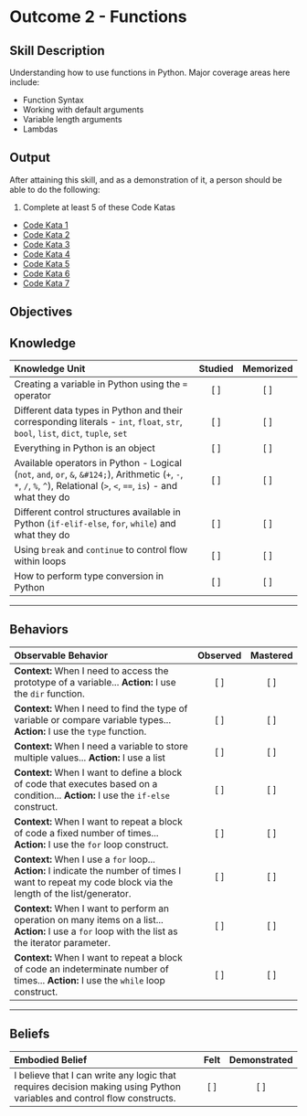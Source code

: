 # Outcome 2 - Functions

**Skill Description**
----------
Understanding how to use functions in Python. Major coverage areas here include:

- Function Syntax
- Working with default arguments
- Variable length arguments
- Lambdas


**Output**
----------
After attaining this skill, and as a demonstration of it, a person should be able to do the following:

1. Complete at least 5 of these Code Katas
  - [Code Kata 1](http://linktosomekata)
  - [Code Kata 2](http://linktosomekata)
  - [Code Kata 3](http://linktosomekata)
  - [Code Kata 4](http://linktosomekata)
  - [Code Kata 5](http://linktosomekata)
  - [Code Kata 6](http://linktosomekata)
  - [Code Kata 7](http://linktosomekata)


**Objectives**
----------
## **Knowledge**


| Knowledge Unit   |      Studied      | Memorized |
|:-------------|:------------------:|:--------:|
| Creating a variable in Python using the `=` operator | [ ] | [ ]  |
| Different data types in Python and their corresponding literals - `int`, `float`, `str`, `bool`, `list`, `dict`, `tuple`, `set` | [ ] | [ ]  |
| Everything in Python is an object | [ ] | [ ]  |
| Available operators in Python - Logical (`not`, `and`, `or`, `&`, `&#124;`), Arithmetic (`+`, `-`, `*`, `/`, `%`, `^`), Relational (`>`, `<`, `==`, `is`) - and what they do | [ ] | [ ]  |
| Different control structures available in Python (`if-elif-else`, `for`, `while`) and what they do | [ ] | [ ]  |
| Using `break` and `continue` to control flow within loops | [ ] | [ ]  |
| How to perform type conversion in Python | [ ] | [ ]  |



----------


## **Behaviors**

| Observable Behavior   |      Observed      | Mastered |
|:-------------|:------------------:|:--------:|
| **Context:** When I need to access the prototype of a variable... **Action:** I use the `dir` function. | [ ] |    [ ] |
| **Context:** When I need to find the type of variable or compare variable types... **Action:** I use the `type` function. | [ ] |    [ ] |
| **Context:** When I need a variable to store multiple values... **Action:** I use a list | [ ] |    [ ] |
| **Context:** When I want to define a block of code that executes based on a condition... **Action:** I use the `if-else` construct. | [ ] | [ ] |
| **Context:** When I want to repeat a block of code a fixed number of times... **Action:** I use the `for` loop construct. | [ ] | [ ] |
| **Context:** When I use a `for` loop... **Action:** I indicate the number of times I want to repeat my code block via the length of the list/generator. | [ ] | [ ] |
| **Context:** When I want to perform an operation on many items on a list... **Action:** I use a `for` loop with the list as the iterator parameter. | [ ] | [ ] |
| **Context:** When I want to repeat a block of code an indeterminate number of times... **Action:** I use the `while` loop construct. | [ ] | [ ] |


----------


## **Beliefs**


| Embodied Belief   |      Felt      | Demonstrated |
|:-------------|:------------------:|:--------:|
| I believe that I can write any logic that requires decision making using Python variables and control flow constructs. | [ ] | [ ]  |
